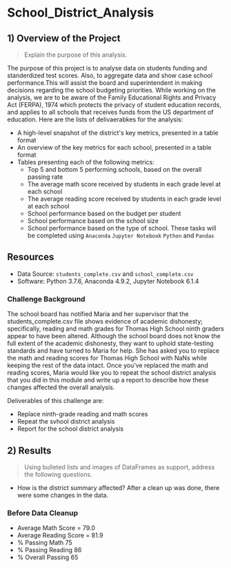 # School_District_Analysis
## 1) Overview of the Project
> Explain the purpose of this analysis.

The purpose of this project is to analyse data on students funding and standerdized test scores. Also, to aggregate data and show case school performance.This will assist the board and superintendent in making decisions regarding the school budgeting priorities. While working on the analysis, we are to be aware of the Family Educational Rights and Privacy Act (FERPA), 1974 which protects the privacy of student education records, and applies to all schools that receives funds from the US department of education.
Here are the lists of delivaerabkes for the analysis:
* A high-level snapshot of the district's key metrics, presented in a table format
* An overview of the key metrics for each school, presented in a table format
* Tables presenting each of the following metrics:
  * Top 5 and bottom 5 performing schools, based on the overall passing rate
  * The average math score received by students in each grade level at each school
  * The average reading score received by students in each grade level at each school
  * School performance based on the budget per student
  * School performance based on the school size 
  * School performance based on the type of school.
  These tasks will be completed using `Anaconda` `Jupyter Notebook` `Python` and `Pandas`
 ## Resources
  * Data Source: `students_complete.csv` and `school_complete.csv`
  * Software: Python 3.7.6, Anaconda 4.9.2, Jupyter Notebook 6.1.4
 ### Challenge Background
 The school board has notified Maria and her supervisor that the students_complete.csv file shows evidence of academic dishonesty; specifically, reading and math grades     for Thomas High School ninth graders appear to have been altered. Although the school board does not know the full extent of the academic dishonesty, they want to uphold state-testing standards and have turned to Maria for help. She has asked you to replace the math and reading scores for Thomas High School with NaNs while keeping the rest of the data intact. Once you’ve replaced the math and reading scores, Maria would like you to repeat the school district analysis that you did in this module and write up a report to describe how these changes affected the overall analysis.
 
 Deliverables of this challenge are:
 * Replace ninth-grade reading and math scores
 * Repeat the svhool district analysis
 * Report for the school district analysis
 ## 2) Results
 > Using bulleted lists and images of DataFrames as support, address the following questions.
 * How is the district summary affected?
 After a clean up was done, there were some changes in the data.
 ### Before Data Cleanup
 * Average Math Score = 79.0
 * Average Reading Score = 81.9
 * % Passing Math 75
 * % Passing Reading 86
 * % Overall Passing 65
 
